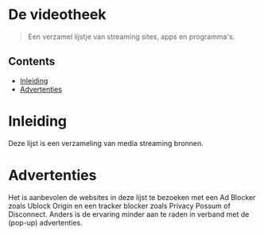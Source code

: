 # De videotheek
> Een verzamel lijstje van streaming sites, apps en programma's. 

## Contents 
- [Inleiding](#inleiding) 
- [Advertenties](#advertenties)

# Inleiding
Deze lijst is een verzameling van media streaming bronnen. 

# Advertenties
Het is aanbevolen de websites in deze lijst te bezoeken met een Ad Blocker zoals Ublock Origin en een tracker blocker zoals Privacy Possum of Disconnect. Anders is de ervaring minder aan te raden in verband met de (pop-up) advertenties. 


